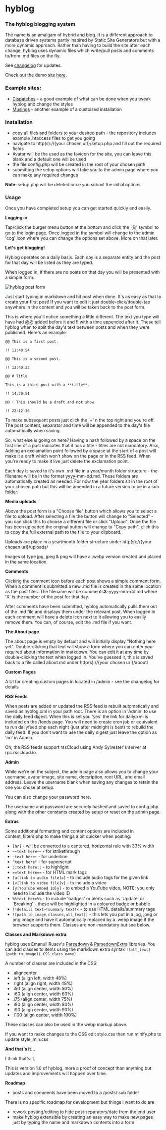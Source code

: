 # hyblog

### The hyblog blogging system

The name is an amalgam of hybrid and blog. It is a different approach to database driven systems partly inspired by Static Site Generators but with a more dynamic approach. Rather than having to build the site after each change, hyblog uses dynamic files which write/pull posts and comments to/from .md files on the fly.

See [changelog](https://github.com/colin-walker/hyblog/blob/main/changelog.md) for updates.

Check out the demo site [here](https://colinwalker.me.uk).

### Example sites:

- [Dispatches](https://log.kvl.me) – a good example of what can be done when you tweak hyblog and change the styles
- [Musings](https://log.amitg.net/) - another example of a custoised installation

### Installation

- copy all files and folders to your desired path - the repository includes example .htaccess files to get you going
- navigate to http(s)://{your chosen url}/setup.php and fill out the required fields
- Avatar will be the used as the favicon for the site, you can leave this blank and a default one will be used
- the file config.php will be created in the root of your chosen path
- submitting the setup options will take you to the admin page where you can make any required changes

**Note:** setup.php will be deleted once you submit the initial options

### Usage

Once you have completed setup you can get started quickly and easily.

**Logging in**

Tap/click the burger menu button at the bottom and click the 'ⓗ' symbol to go to the login page. Once logged in the symbol will change to the admin 'cog' icon where you can change the options set above. More on that later.

**Let's get blogging!**

Hyblog operates on a daily basis. Each day is a separate entity and the post for that day will be listed as they are typed.

When logged in, if there are no posts on that day you will be presented with a simple form:

![hyblog post form](https://colinwalker.me.uk/uploads/2023/01/postform.png)

Just start typing in markdown and hit post when done. It's as easy as that to create your first post! If you want to edit it just double-click/double-tap anywhere in the content and you will be taken back to the post form.

This is where you'll notice something a little different. The text you type will have had @@ added before it and !! with a time appended after it. These tell hyblog when to split the day's text between posts and when they were published. Here's an example:

```
@@ This is a first post.

!! 11:40:54

@@ This is a second post.

!! 12:40:23

@@ # Title

This is a third post with a **title**.

!! 14:20:51

@@ ! This should be a draft and not show.

!! 22:12:36
```

To make subsequent posts just click the '+' n the top right and you're off. The post content, separator and time will be appended to the day's file automatically when saving.

So, what else is going on here? Having a hash followed by a space on the first line of a post indicates that it has a title - titles are not mandatory. Also, Adding an exclamation point followed by a space at the start of a post will make it a draft which won't show on the page or in the RSS feed. When you're ready to make it live just delete the exclamation point.

Each day is saved to it's own .md file in a year/month folder structure - the filename will be in the format yyyy-mm-dd.md. These folders are automatically created as needed. For now the year folders sit in the root of your chosen path but this will be amended in a future version to be in a sub folder.

**Media uploads**

Above the post form is a "Choose file" button which allows you to select a file to upload. After selecting a file the button will change to "Selected" - you can click this to choose a different file or click "Upload". Once the file has been uploaded the original button will change to "Copy path", click this to copy the full external path to the file to your clipboard.

Uploads are place in a year/month folder structure under http(s)://{your chosen url}/uploads/

Images of type jpg, jpeg & png will have a .webp version created and placed in the same location.

**Comments**

Clicking the comment icon before each post shows a simple comment form. When a comment is submitted a new .md file is created in the same location as the post files. The filename will be comments**X**-yyyy-mm-dd.md where 'X' is the number of the post for that day.

After comments have been submitted, hyblog automatically pulls them out of the .md file and displays them under the relevant post. When logged in each comment will have a delete icon next to it allowing you to easily remove them. You can, of course, edit the .md file if you want.

**The About page**

The about page is empty by default and will initially display "Nothing here yet". Double-clicking that text will show a form where you can enter your required about information in markdown. You can edit it at any time by double-clicking the text when logged in. You've guessed it, this is saved back to a file called about.md under http(s)://{your chosen url}/about/

**Custom Pages**

A UI for creating custom pages in located in /admin - see the changelog for details

**RSS Feeds**

When posts are added or updated the RSS feed is rebuilt automatically and saved as hyblog.xml in your path root. There is an option in 'Admin' to use the daily feed digest. When this is set you 'yes' the link for daily.xml is included on the /feeds page. You will need to create cron job or equivalent to run dailyfeed.php each night (just after midnight is best) to rebuild the daily feed. If you don't want to use the daily digest just leave the option as 'no' in Admin.

Oh, the RSS feeds support rssCloud using Andy Sylvester's server at rpc.rsscloud.io.

**Admin**

While we're on the subject, the admin page also allows you to change your username, avatar image, site name, decsription, root URL, and email address. Leave the username blank when saving any changes to retain the one you chose at setup.

You can also change your password here.

The username and password are securely hashed and saved to config.php along with the other constants created by setup or reset on the admin page.

**Extras**

Some additional formatting and content options are included in content_filters.php to make things a bit quicker when posting:

- `[hr]` - will be converted to a centered, horizontal rule with 33% width
- `~~text here~~` - for strikethrough
- `~text here~` - for underline
- `^text here^` - for superscript
- `::text here::` - to highlight
- `==text here==` - for HTML mark tags
- `[a[link to audio file]a]` - to include audio tags for the given link
- `[v[link to video file]v]` - to include a video
- `[y[YouTube embed ID]y]` - to embed a YouTube video, NOTE: you only need to include the video ID
- `%%text here%%` - to include 'badges' or alerts such as 'Update' or 'Breaking' - these will be highlighted in a coloured badge or bubble
- `!!details text>!summary text!<` - to use HTML details/summary tags
- `![path_to_image,classes,alt_text]]` - this lets you put in a jpg, jpeg or png image and have it automatically replaced by a .webp image if the browser supports them. Classes are non-mandatory but see below.

**Classes and Markdown extra**

hyblog uses Emanuil Rusev's [Parsedown](https://github.com/erusev/parsedown) & [ParsedownExtra](https://github.com/erusev/parsedown-extra) libraries. You can add classes to items using the markdown extra syntax `![alt_text](path_to_image){.CSS_class_name}`

A number of classes are included in the CSS:

- .aligncenter
- .left (align left, width 48%)
- .right (align right, width 48%)
- .i50 (align center, width 50%)
- .i60 (align center, width 60%)
- .i75 (align center, width 75%)
- .i80 (align center, width 80%)
- .i90 (align center, width 90%)
- .i100 (align center, width 100%)

These classes can also be used in the webp markup above.

If you want to make changes to the CSS edit style.css then run minify.php to update style_min.css

**And that's it...**

I think that's it.

This is version 1.0 of hyblog, more a proof of concept than anything but updates and improvements will happen over time.

**Roadmap**

- posts and comments have been moved to a /posts/ sub folder

There is no specific roadmap for development but things I want to do are:

- rework posting/editing to hide post separators/date from the end user
- make hyblog extensible by creating an easy way to make new pages just by typing the name and markdown contents into a form
